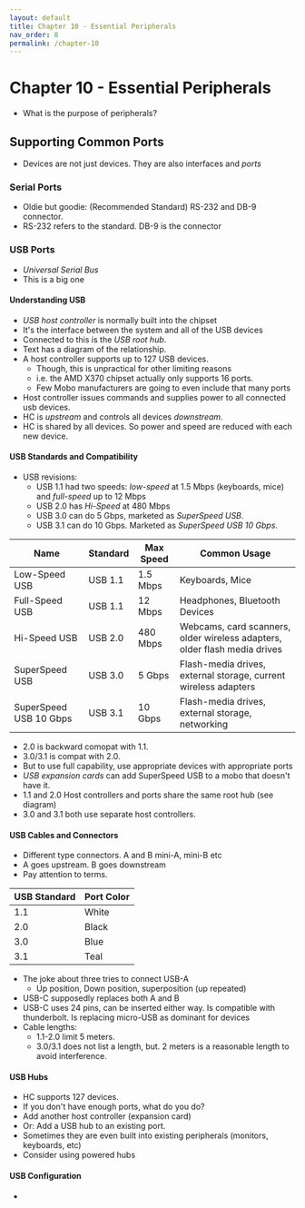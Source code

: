```yaml
---
layout: default
title: Chapter 10 - Essential Peripherals
nav_order: 8
permalink: /chapter-10
---
```


Chapter 10 - Essential Peripherals
==================================

* What is the purpose of peripherals?

## Supporting Common Ports

* Devices are not just devices. They are also interfaces and *ports*

### Serial Ports

* Oldie but goodie: (Recommended Standard) RS-232 and DB-9 connector.
* RS-232 refers to the standard. DB-9 is the connector

### USB Ports

* *Universal Serial Bus*
* This is a big one

#### Understanding USB

* *USB host controller* is normally built into the chipset
* It's the interface between the system and all of the USB devices
* Connected to this is the *USB root hub*.
* Text has a diagram of the relationship.
* A host controller supports up to 127 USB devices.
    * Though, this is unpractical for other limiting reasons
    * i.e. the AMD X370 chipset actually only supports 16 ports.
    * Few Mobo manufacturers are going to even include that many ports
* Host controller issues commands and supplies power to all connected usb devices.
* HC is *upstream* and controls all devices *downstream*.
* HC is shared by all devices. So power and speed are reduced with each new device.

#### USB Standards and Compatibility

* USB revisions:
    * USB 1.1 had two speeds: *low-speed* at 1.5 Mbps (keyboards, mice) and *full-speed* up to 12 Mbps
    * USB 2.0 has *Hi-Speed* at 480 Mbps
    * USB 3.0 can do 5 Gbps, marketed as *SuperSpeed USB*.
    * USB 3.1 can do 10 Gbps. Marketed as *SuperSpeed USB 10 Gbps*.

| Name                   | Standard | Max Speed | Common Usage                                                              |
| -                      | -        | -         | -                                                                         |
| Low-Speed USB          | USB 1.1  | 1.5 Mbps  | Keyboards, Mice                                                           |
| Full-Speed USB         | USB 1.1  | 12 Mbps   | Headphones, Bluetooth Devices                                             |
| Hi-Speed USB           | USB 2.0  | 480 Mbps  | Webcams, card scanners, older wireless adapters, older flash media drives |
| SuperSpeed USB         | USB 3.0  | 5 Gbps    | Flash-media drives, external storage, current wireless adapters           |
| SuperSpeed USB 10 Gbps | USB 3.1  | 10 Gbps   | Flash-media drives, external storage, networking                          |

* 2.0 is backward comopat with 1.1.
* 3.0/3.1 is compat with 2.0. 
* But to use full capability, use appropriate devices with appropriate ports
* *USB expansion cards* can add SuperSpeed USB to a mobo that doesn't have it.
* 1.1 and 2.0 Host controllers and ports share the same root hub (see diagram)
* 3.0 and 3.1 both use separate host controllers.

#### USB Cables and Connectors

* Different type connectors. A and B mini-A, mini-B etc
* A goes upstream. B goes downstream
* Pay attention to terms.

| USB Standard | Port Color |
| -            | -          |
| 1.1          | White      |
| 2.0          | Black      |
| 3.0          | Blue       |
| 3.1          | Teal       |

* The joke about three tries to connect USB-A
    * Up position, Down position, superposition (up repeated)
* USB-C supposedly replaces both A and B
* USB-C uses 24 pins, can be inserted either way. Is compatible with thunderbolt. Is replacing micro-USB as dominant for devices
* Cable lengths: 
    * 1.1-2.0 limit 5 meters.
    * 3.0/3.1 does not list a length, but. 2 meters is a reasonable length to avoid interference.

#### USB Hubs

* HC supports 127 devices.
* If you don't have enough ports, what do you do?
* Add another host controller (expansion card)
* Or: Add a USB hub to an existing port.
* Sometimes they are even built into existing peripherals (monitors, keyboards, etc)
* Consider using powered hubs

#### USB Configuration

* 
